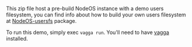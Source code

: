 This zip file host a pre-build NodeOS instance with a demo users filesystem, you
can find info about how to build your own users filesystem at
[NodeOS-usersfs](node_modules/nodeos-usersfs/README.md) package.

To run this demo, simply exec ```vagga run```. You'll need to have
[vagga](https://github.com/tailhook/vagga) installed.
